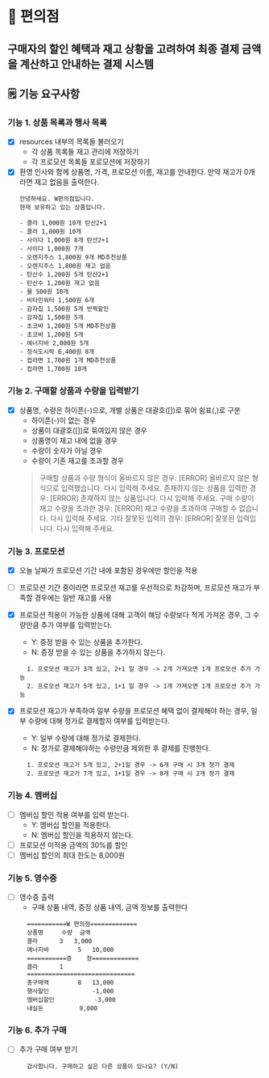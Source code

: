 # 🏪 편의점 
## 구매자의 할인 혜택과 재고 상황을 고려하여 최종 결제 금액을 계산하고 안내하는 결제 시스템

## 🗒️ 기능 요구사항

### 기능 1. 상품 목록과 행사 목록

- [X] resources 내부의 목록들 불러오기
    - 각 상품 목록들 재고 관리에 저장하기
    - 각 프로모션 목록들 포로모션에 저장하기
- [X] 환영 인사와 함께 상품명, 가격, 프로모션 이름, 재고를 안내한다. 만약 재고가 0개라면 재고 없음을 출력한다.
  ```aiignore
  안녕하세요. W편의점입니다.
  현재 보유하고 있는 상품입니다.

  - 콜라 1,000원 10개 탄산2+1
  - 콜라 1,000원 10개
  - 사이다 1,000원 8개 탄산2+1
  - 사이다 1,000원 7개
  - 오렌지주스 1,800원 9개 MD추천상품
  - 오렌지주스 1,800원 재고 없음
  - 탄산수 1,200원 5개 탄산2+1
  - 탄산수 1,200원 재고 없음
  - 물 500원 10개
  - 비타민워터 1,500원 6개
  - 감자칩 1,500원 5개 반짝할인
  - 감자칩 1,500원 5개
  - 초코바 1,200원 5개 MD추천상품
  - 초코바 1,200원 5개
  - 에너지바 2,000원 5개
  - 정식도시락 6,400원 8개
  - 컵라면 1,700원 1개 MD추천상품
  - 컵라면 1,700원 10개
  ```

### 기능 2. 구매할 상품과 수량을 입력받기

- [X] 상품명, 수량은 하이픈(-)으로, 개별 상품은 대괄호([])로 묶어 쉼표(,)로 구분
  - 하이픈(-)이 없는 경우
  - 상품이 대괄호([])로 묶여있지 않은 경우
  - 상품명이 재고 내에 없을 경우
  - 수량이 숫자가 아닐 경우
  - 수량이 기존 재고를 초과할 경우
  > 구매할 상품과 수량 형식이 올바르지 않은 경우: [ERROR] 올바르지 않은 형식으로 입력했습니다. 다시 입력해 주세요.
  > 존재하지 않는 상품을 입력한 경우: [ERROR] 존재하지 않는 상품입니다. 다시 입력해 주세요.
  > 구매 수량이 재고 수량을 초과한 경우: [ERROR] 재고 수량을 초과하여 구매할 수 없습니다. 다시 입력해 주세요.
  > 기타 잘못된 입력의 경우: [ERROR] 잘못된 입력입니다. 다시 입력해 주세요.

### 기능 3. 프로모션
- [X] 오늘 날짜가 프로모션 기간 내에 포함된 경우에만 할인을 적용
- [ ] 프로모션 기간 중이라면 프로모션 재고를 우선적으로 차감하며, 프로모션 재고가 부족할 경우에는 일반 재고를 사용
- [X] 프로모션 적용이 가능한 상품에 대해 고객이 해당 수량보다 적게 가져온 경우, 그 수량만큼 추가 여부를 입력받는다.
  - Y: 증정 받을 수 있는 상품을 추가한다.
  - N: 증정 받을 수 있는 상품을 추가하지 않는다.
  ```aiignore
    1. 프로모션 재고가 3개 있고, 2+1 일 경우 -> 2개 가져오면 1개 프로모션 추가 가능
    2. 프로모션 재고가 5개 있고, 1+1 일 경우 -> 1개 가져오면 1개 프로모션 추가 가능
  ```

- [X] 프로모션 재고가 부족하여 일부 수량을 프로모션 혜택 없이 결제해야 하는 경우, 일부 수량에 대해 정가로 결제할지 여부를 입력받는다.
  - Y: 일부 수량에 대해 정가로 결제한다.
  - N: 정가로 결제해야하는 수량만큼 제외한 후 결제를 진행한다.
  ```aiignore
    1. 프로모션 재고가 5개 있고, 2+1일 경우 -> 6개 구매 시 3개 정가 결제 
    2. 프로모션 재고가 7개 있고, 1+1일 경우 -> 8개 구매 시 2개 정가 결제
  ```
  
### 기능 4. 멤버십
- [ ] 멤버십 할인 적용 여부를 입력 받는다.
  - Y: 멤버십 할인을 적용한다.
  - N: 멤버십 할인을 적용하지 않는다.
- [ ] 프로모션 미적용 금액의 30%를 할인
- [ ] 멤버십 할인의 최대 한도는 8,000원
 
### 기능 5. 영수증
- [ ] 영수증 출력
  - 구매 상품 내역, 증정 상품 내역, 금액 정보를 출력한다
  ```aiignore
    ===========W 편의점=============
    상품명		수량	금액
    콜라		3 	3,000
    에너지바 		5 	10,000
    ===========증	정=============
    콜라		1
    ==============================
    총구매액		8	13,000
    행사할인			-1,000
    멤버십할인			-3,000
    내실돈			 9,000

  ```
  
### 기능 6. 추가 구매
- [ ] 추가 구매 여부 받기
  ```aiignore
    감사합니다. 구매하고 싶은 다른 상품이 있나요? (Y/N)
  ```